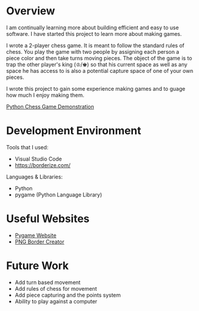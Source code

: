 # Overview

I am continually learning more about building efficient and easy to use software. I have started this project to learn more about making games.

I wrote a 2-player chess game. It is meant to follow the standard rules of chess. You play the game with two people by assigning each person a piece color and then take turns moving pieces. The object of the game is to trap the other player's king (♔/♚) so that his current space as well as any space he has access to is also a potential capture space of one of your own pieces.

I wrote this project to gain some experience making games and to guage how much I enjoy making them.

[Python Chess Game Demonstration](https://youtu.be/O9t8OhfB9eU)

# Development Environment

Tools that I used:
* Visual Studio Code
* https://borderize.com/

Languages & Libraries:
* Python
* pygame (Python Language Library)

# Useful Websites

* [Pygame Website](https://www.pygame.org/news)
* [PNG Border Creator](http://borderize.com/)

# Future Work

* Add turn based movement
* Add rules of chess for movement
* Add piece capturing and the points system
* Ability to play against a computer